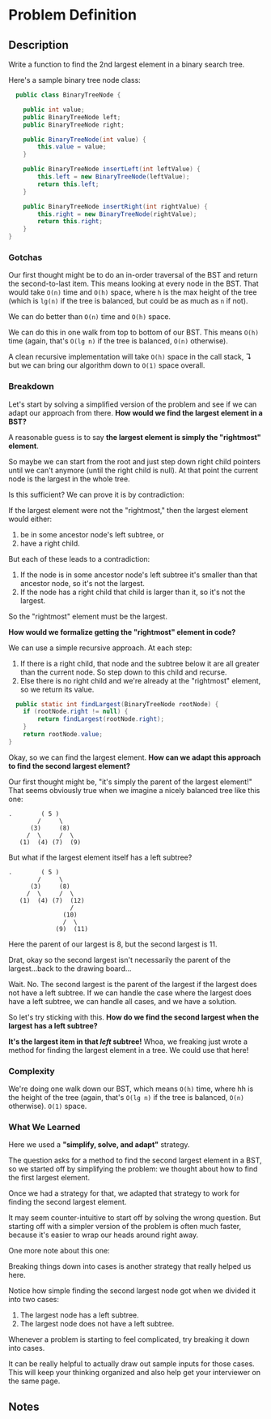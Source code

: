 # Problem Definition

## Description

Write a function to find the 2nd largest element in a binary search tree.

Here's a sample binary tree node class:

```java
  public class BinaryTreeNode {

    public int value;
    public BinaryTreeNode left;
    public BinaryTreeNode right;

    public BinaryTreeNode(int value) {
        this.value = value;
    }

    public BinaryTreeNode insertLeft(int leftValue) {
        this.left = new BinaryTreeNode(leftValue);
        return this.left;
    }

    public BinaryTreeNode insertRight(int rightValue) {
        this.right = new BinaryTreeNode(rightValue);
        return this.right;
    }
}
```

### Gotchas

Our first thought might be to do an in-order traversal of the BST and return the second-to-last item. This means looking at every node in the BST. That would take `O(n)` time and `O(h)` space, where `h` is the max height of the tree (which is `lg(n)` if the tree is balanced, but could be as much as `n` if not).

We can do better than `O(n)` time and `O(h)` space.

We can do this in one walk from top to bottom of our BST. This means `O(h)` time (again, that's `O(lg n)` if the tree is balanced, `O(n)` otherwise).

A clean recursive implementation will take `O(h)` space in the call stack, ↴ but we can bring our algorithm down to `O(1)` space overall.

### Breakdown

Let's start by solving a simplified version of the problem and see if we can adapt our approach from there. **How would we find the largest element in a BST?**

A reasonable guess is to say **the largest element is simply the "rightmost" element**.

So maybe we can start from the root and just step down right child pointers until we can't anymore (until the right child is null). At that point the current node is the largest in the whole tree.

Is this sufficient? We can prove it is by contradiction:

If the largest element were not the "rightmost," then the largest element would either:

1. be in some ancestor node's left subtree, or
1. have a right child.

But each of these leads to a contradiction:

1. If the node is in some ancestor node's left subtree it's smaller than that ancestor node, so it's not the largest.
1. If the node has a right child that child is larger than it, so it's not the largest.

So the "rightmost" element must be the largest.

**How would we formalize getting the "rightmost" element in code?**

We can use a simple recursive approach. At each step:

1. If there is a right child, that node and the subtree below it are all greater than the current node. So step down to this child and recurse.
1. Else there is no right child and we're already at the "rightmost" element, so we return its value.

```java
  public static int findLargest(BinaryTreeNode rootNode) {
    if (rootNode.right != null) {
        return findLargest(rootNode.right);
    }
    return rootNode.value;
}
```

Okay, so we can find the largest element. **How can we adapt this approach to find the second largest element?**

Our first thought might be, "it's simply the parent of the largest element!" That seems obviously true when we imagine a nicely balanced tree like this one:

```plaintext
.        ( 5 )
        /     \
      (3)     (8)
     /  \     /  \
   (1)  (4) (7)  (9)
```

But what if the largest element itself has a left subtree?

```plaintext
.        ( 5 )
        /     \
      (3)     (8)
     /  \     /  \
   (1)  (4) (7)  (12)
                 /
               (10)
               /  \
             (9)  (11)
```

Here the parent of our largest is 8, but the second largest is 11.

Drat, okay so the second largest isn't necessarily the parent of the largest...back to the drawing board...

Wait. No. The second largest is the parent of the largest if the largest does not have a left subtree. If we can handle the case where the largest does have a left subtree, we can handle all cases, and we have a solution.

So let's try sticking with this. **How do we find the second largest when the largest has a left subtree?**

**It's the largest item in that *left* subtree!** Whoa, we freaking just wrote a method for finding the largest element in a tree. We could use that here!

### Complexity

We're doing one walk down our BST, which means `O(h)` time, where hh is the height of the tree (again, that's `O(lg n)` if the tree is balanced, `O(n)` otherwise). `O(1)` space.

### What We Learned

Here we used a **"simplify, solve, and adapt"** strategy.

The question asks for a method to find the second largest element in a BST, so we started off by simplifying the problem: we thought about how to find the first largest element.

Once we had a strategy for that, we adapted that strategy to work for finding the second largest element.

It may seem counter-intuitive to start off by solving the wrong question. But starting off with a simpler version of the problem is often much faster, because it's easier to wrap our heads around right away.

One more note about this one:

Breaking things down into cases is another strategy that really helped us here.

Notice how simple finding the second largest node got when we divided it into two cases:

1. The largest node has a left subtree.
1. The largest node does not have a left subtree.

Whenever a problem is starting to feel complicated, try breaking it down into cases.

It can be really helpful to actually draw out sample inputs for those cases. This will keep your thinking organized and also help get your interviewer on the same page.

## Notes